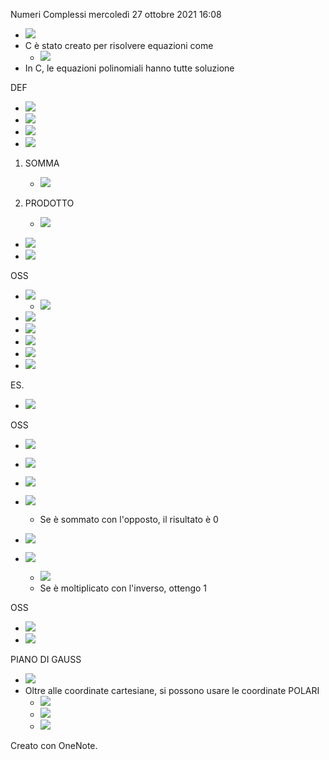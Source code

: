 Numeri Complessi
mercoledì 27 ottobre 2021
16:08

- ![](859e3371213f477788064a7f4798f232.png)
- C  è stato creato per risolvere equazioni come
    - ![](691b32d11943428f92309b8fc63733b4.png)
- In C, le equazioni polinomiali hanno tutte soluzione

DEF

- ![](938e218b69e64484ba2961e327dc5286.png)
- ![](c2eead59aa074f7e8614f1a539462f81.png)
- ![](4dbb5f56b4f84aef91bdaf920fd00900.png)
- ![](e37befe2441546ee9ce1029a9836e646.png)

1. SOMMA

    - ![](94620cd728af4a418eefaa1de33fe3b3.png)

2. PRODOTTO

    - ![](efe857e1222946d0b41654696b89cbf2.png)

- ![](91082e9ef22041ceb03d94d02050937f.png)
- ![](db20011fa8834a8d9d2b89e7b9b5887c.png)

OSS

- ![](28cea50183fa45a3b901fdb32894940c.png)
    - ![](5c41490db7e74abda670923398fbc515.png)
- ![](df8044db14fb438d9fc329669c595454.png)
- ![](fafc97ae00e947ab8c817d53c4d7e5de.png)
- ![](2b521ea3a2eb47258f2747624c950047.png)
- ![](88a14c1bcc004eb3951c1dd402622416.png)
- ![](42a034b6d5fd4815a95f91bf355493cd.png)

ES.

- ![](7b737a04698c4b1d8eedcef427315c33.png)

OSS

- ![](86c8f9f4f3b24abdb539c2155fa6aac5.png)
- ![](f42d15b993054c4596b87b2fc0a5fe05.png)

- ![](d810835b58ed433ab9c9d2ce4c655896.png)
- ![](3828c489d8e749b7873b7749742ab518.png)
    - Se è sommato con l'opposto, il risultato è 0

- ![](f44759eadbcb4e98959d97397b85fe62.png)
- ![](92cd0db83f4d4708ac8425b7a45555cd.png)
    - ![](1fbdb17b246c4fc9a3c3ed3490fadf54.png)
    - Se è moltiplicato con l'inverso, ottengo 1

OSS

- ![](d12970f005384f7ab5b1681b98127f5d.png)
- ![](4fa745c2b45e43dfaf36740fc2478b5e.png)

PIANO DI GAUSS

- ![](9da26aa60ffd4af68455bd1c2e80e79d.png)
- Oltre alle coordinate cartesiane, si possono usare le coordinate POLARI
    - ![](73879994df044c948ca14dfe328b3ad0.png)
    - ![](bdf4d42b13424ec3be093ef76595fb55.png)
    - ![](39d1bfcfd84744309ec445fa2925f774.png)

Creato con OneNote.